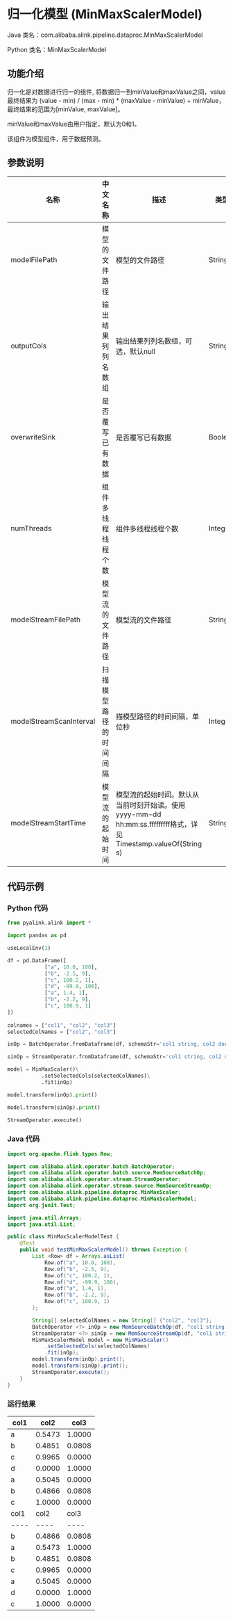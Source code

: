 # 归一化模型 (MinMaxScalerModel)
Java 类名：com.alibaba.alink.pipeline.dataproc.MinMaxScalerModel

Python 类名：MinMaxScalerModel


## 功能介绍

归一化是对数据进行归一的组件, 将数据归一到minValue和maxValue之间，value最终结果为 (value - min) / (max - min) * (maxValue - minValue) + minValue，最终结果的范围为[minValue, maxValue]。

minValue和maxValue由用户指定，默认为0和1。

该组件为模型组件，用于数据预测。

## 参数说明


| 名称 | 中文名称 | 描述 | 类型 | 是否必须？ | 取值范围 | 默认值 |
| --- | --- | --- | --- | --- | --- | --- |
| modelFilePath | 模型的文件路径 | 模型的文件路径 | String |  |  | null |
| outputCols | 输出结果列列名数组 | 输出结果列列名数组，可选，默认null | String[] |  |  | null |
| overwriteSink | 是否覆写已有数据 | 是否覆写已有数据 | Boolean |  |  | false |
| numThreads | 组件多线程线程个数 | 组件多线程线程个数 | Integer |  |  | 1 |
| modelStreamFilePath | 模型流的文件路径 | 模型流的文件路径 | String |  |  | null |
| modelStreamScanInterval | 扫描模型路径的时间间隔 | 描模型路径的时间间隔，单位秒 | Integer |  |  | 10 |
| modelStreamStartTime | 模型流的起始时间 | 模型流的起始时间。默认从当前时刻开始读。使用yyyy-mm-dd hh:mm:ss.fffffffff格式，详见Timestamp.valueOf(String s) | String |  |  | null |


## 代码示例
### Python 代码
```python
from pyalink.alink import *

import pandas as pd

useLocalEnv(1)

df = pd.DataFrame([
            ["a", 10.0, 100],
            ["b", -2.5, 9],
            ["c", 100.2, 1],
            ["d", -99.9, 100],
            ["a", 1.4, 1],
            ["b", -2.2, 9],
            ["c", 100.9, 1]
])
             
colnames = ["col1", "col2", "col3"]
selectedColNames = ["col2", "col3"]

inOp = BatchOperator.fromDataframe(df, schemaStr='col1 string, col2 double, col3 long')

sinOp = StreamOperator.fromDataframe(df, schemaStr='col1 string, col2 double, col3 long')            

model = MinMaxScaler()\
           .setSelectedCols(selectedColNames)\
           .fit(inOp)

model.transform(inOp).print()

model.transform(sinOp).print()

StreamOperator.execute()
```
### Java 代码
```java
import org.apache.flink.types.Row;

import com.alibaba.alink.operator.batch.BatchOperator;
import com.alibaba.alink.operator.batch.source.MemSourceBatchOp;
import com.alibaba.alink.operator.stream.StreamOperator;
import com.alibaba.alink.operator.stream.source.MemSourceStreamOp;
import com.alibaba.alink.pipeline.dataproc.MinMaxScaler;
import com.alibaba.alink.pipeline.dataproc.MinMaxScalerModel;
import org.junit.Test;

import java.util.Arrays;
import java.util.List;

public class MinMaxScalerModelTest {
	@Test
	public void testMinMaxScalerModel() throws Exception {
		List <Row> df = Arrays.asList(
			Row.of("a", 10.0, 100),
			Row.of("b", -2.5, 9),
			Row.of("c", 100.2, 1),
			Row.of("d", -99.9, 100),
			Row.of("a", 1.4, 1),
			Row.of("b", -2.2, 9),
			Row.of("c", 100.9, 1)
		);

		String[] selectedColNames = new String[] {"col2", "col3"};
		BatchOperator <?> inOp = new MemSourceBatchOp(df, "col1 string, col2 double, col3 int");
		StreamOperator <?> sinOp = new MemSourceStreamOp(df, "col1 string, col2 double, col3 int");
		MinMaxScalerModel model = new MinMaxScaler()
			.setSelectedCols(selectedColNames)
			.fit(inOp);
		model.transform(inOp).print();
		model.transform(sinOp).print();
		StreamOperator.execute();
	}
}
```

### 运行结果

col1|col2|col3
----|----|----
a|0.5473|1.0000
b|0.4851|0.0808
c|0.9965|0.0000
d|0.0000|1.0000
a|0.5045|0.0000
b|0.4866|0.0808
c|1.0000|0.0000
col1|col2|col3
----|----|----
b|0.4866|0.0808
a|0.5473|1.0000
b|0.4851|0.0808
c|0.9965|0.0000
a|0.5045|0.0000
d|0.0000|1.0000
c|1.0000|0.0000
